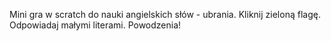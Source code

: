 Mini gra w scratch do nauki angielskich słów - ubrania.
Kliknij zieloną flagę. Odpowiadaj małymi literami. Powodzenia!
